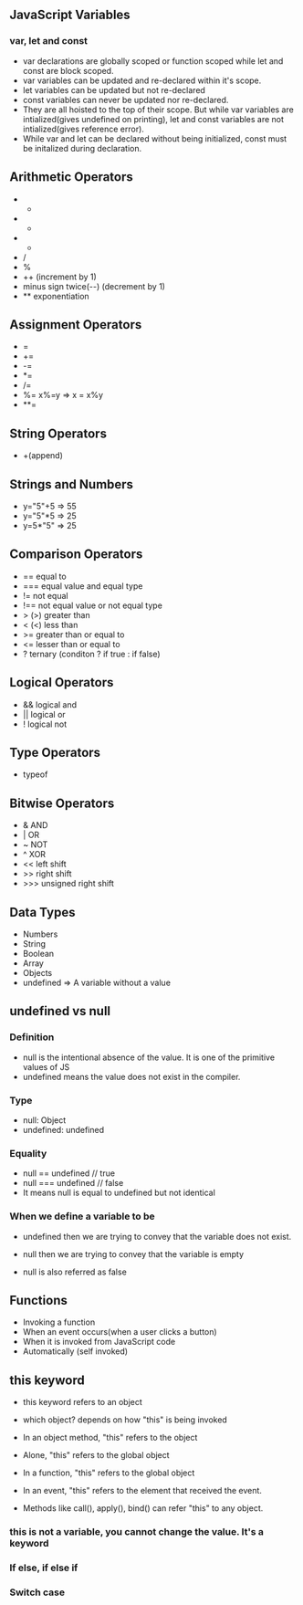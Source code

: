 ## JavaScript Variables

### var, let and const
- var declarations are globally scoped or function scoped while let and const are block scoped.
- var variables can be updated and re-declared within it's scope.
- let variables can be updated but not re-declared
- const variables can never be updated nor re-declared.
- They are all hoisted to the top of their scope. But while var variables are intialized(gives undefined on printing), let and const variables are not intialized(gives reference error).
- While var and let can be declared without being initialized, const must be initalized during declaration.

## Arithmetic Operators
- +
- -
- *
- /
- %
- ++ (increment by 1)
- minus sign twice(--) (decrement by 1)
- ** exponentiation

## Assignment Operators
- =
- +=
- -=
- *=
- /=
- %=  x%=y => x = x%y
- **= 

## String Operators
- +(append)

## Strings and Numbers
- y="5"+5    =>  55
- y="5"*5    => 25
- y=5*"5"    => 25

## Comparison Operators
- == equal to
- === equal value and equal type
- != not equal
- !== not equal value or not equal type
- &gt; (>) greater than
- &lt; (<) less than
- &gt;= greater than or equal to
- &lt;= lesser than or equal to
- ? ternary (conditon ? if true : if false)

## Logical Operators
- && logical and 
- || logical or
- ! logical not

## Type Operators
- typeof

## Bitwise Operators
- & AND
- | OR
- ~ NOT
- ^ XOR
- << left shift
- &gt;&gt; right shift
- &gt;&gt;&gt; unsigned right shift

## Data Types
- Numbers
- String
- Boolean
- Array
- Objects
- undefined => A variable without a value

## undefined vs null
### Definition
- null is the intentional absence of the value. It is one of the primitive values of JS
- undefined means the value does not exist in the compiler.

### Type
- null: Object
- undefined: undefined

### Equality
- null == undefined // true
- null === undefined // false
- It means null is equal to undefined but not identical

### When we define a variable to be
- undefined then we are trying to convey that the variable does not exist.
- null then we are trying to convey that the variable is empty

- null is also referred as false

## Functions
- Invoking a function
 - When an event occurs(when a user clicks a button)
 - When it is invoked from JavaScript code
 - Automatically (self invoked)

## this keyword
- this keyword refers to an object
- which object? depends on how "this" is being invoked

- In an object method, "this" refers to the object
- Alone, "this" refers to the global object
- In a function, "this" refers to the global object
- In an event, "this" refers to the element that received the event.
- Methods like call(), apply(), bind() can refer "this" to any object.

### this is not a variable, you cannot change the value. It's a keyword

### If else, if else if
### Switch case